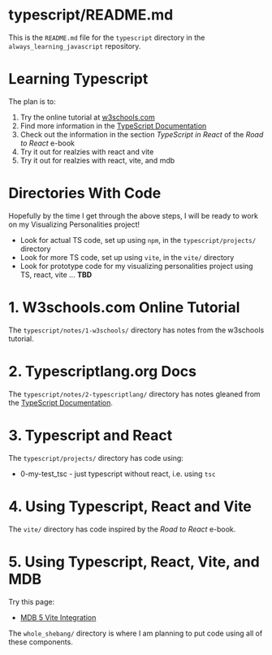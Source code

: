 
# typescript/README.md

This is the `README.md` file for the `typescript` directory in the `always_learning_javascript` repository.

# Learning Typescript

The plan is to:

1. Try the online tutorial at [w3schools.com](https://w3schools.com)
2. Find more information in the [TypeScript Documentation](https://www.typescriptlang.org/docs/)
3. Check out the information in the section *TypeScript in React* of the *Road to React* e-book
4. Try it out for realzies with react and vite
5. Try it out for realzies with react, vite, and mdb

# Directories With Code

Hopefully by the time I get through the above steps, I will be ready to work on my Visualizing Personalities project!

- Look for actual TS code, set up using `npm`, in the `typescript/projects/` directory
- Look for more TS code, set up using `vite`, in the `vite/` directory
- Look for prototype code for my visualizing personalities project using TS, react, vite ... **TBD**

# 1. W3schools.com Online Tutorial

The `typescript/notes/1-w3schools/` directory has notes from the w3schools tutorial.

# 2. Typescriptlang.org Docs

The `typescript/notes/2-typescriptlang/` directory has notes gleaned from
the [TypeScript Documentation](https://www.typescriptlang.org/docs/).

# 3. Typescript and React

The `typescript/projects/` directory has code using:

- 0-my-test_tsc - just typescript without react, i.e. using `tsc`

# 4. Using Typescript, React and Vite

The `vite/` directory has code inspired by the *Road to React* e-book.

# 5. Using Typescript, React, Vite, and MDB

Try this page:

- [MDB 5 Vite Integration](https://mdbootstrap.com/docs/standard/getting-started/vite-integration/)

The `whole_shebang/` directory is where I am planning to put code using all of these components.

